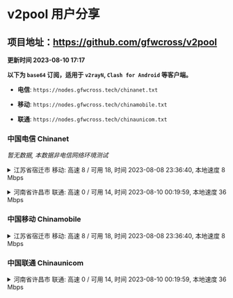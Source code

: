 # v2pool 用户分享
## 项目地址：<https://github.com/gfwcross/v2pool>
**更新时间 2023-08-10 17:17**


**以下为 `base64` 订阅，适用于 `v2rayN`, `Clash for Android` 等客户端。**

- **电信**: `https://nodes.gfwcross.tech/chinanet.txt`

- **移动**: `https://nodes.gfwcross.tech/chinamobile.txt`

- **联通**: `https://nodes.gfwcross.tech/chinaunicom.txt`


### 中国电信 Chinanet
<i>暂无数据, 本数据非电信网络环境测试</i>
<details><summary>江苏省宿迁市 移动: 高速 8 / 可用 18, 时间 2023-08-08 23:36:40, 本地速度 8 Mbps</summary><p>可用节点订阅：https://transfer.sh/t6dFug9Wr6/running.txt<br>高速节点订阅：https://transfer.sh/HgweAI1Hjx/good.txt<br>低延迟节点订阅：https://transfer.sh/dffP8Fx6JW/low_delay.txt</p></details>
<p></p><details><summary>河南省许昌市 联通: 高速 0 / 可用 14, 时间 2023-08-10 00:19:59, 本地速度 36 Mbps</summary><p>可用节点订阅：https://transfer.sh/NCnrgfWaIx/running.txt<br>高速节点订阅：https://transfer.sh/rK4o71C7Pg/good.txt<br>低延迟节点订阅：https://transfer.sh/3UPG9xpxCC/low_delay.txt</p></details>
<p></p>

### 中国移动 Chinamobile
<details><summary>江苏省宿迁市 移动: 高速 8 / 可用 18, 时间 2023-08-08 23:36:40, 本地速度 8 Mbps</summary><p>可用节点订阅：https://transfer.sh/t6dFug9Wr6/running.txt<br>高速节点订阅：https://transfer.sh/HgweAI1Hjx/good.txt<br>低延迟节点订阅：https://transfer.sh/dffP8Fx6JW/low_delay.txt</p></details>
<p></p>

### 中国联通 Chinaunicom
<details><summary>河南省许昌市 联通: 高速 0 / 可用 14, 时间 2023-08-10 00:19:59, 本地速度 36 Mbps</summary><p>可用节点订阅：https://transfer.sh/NCnrgfWaIx/running.txt<br>高速节点订阅：https://transfer.sh/rK4o71C7Pg/good.txt<br>低延迟节点订阅：https://transfer.sh/3UPG9xpxCC/low_delay.txt</p></details>
<p></p>